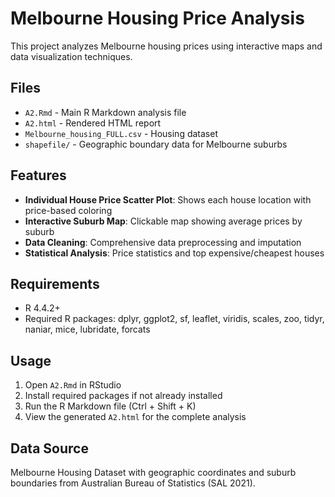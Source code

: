 # Melbourne Housing Price Analysis

This project analyzes Melbourne housing prices using interactive maps and data visualization techniques.

## Files

- `A2.Rmd` - Main R Markdown analysis file
- `A2.html` - Rendered HTML report
- `Melbourne_housing_FULL.csv` - Housing dataset
- `shapefile/` - Geographic boundary data for Melbourne suburbs

## Features

- **Individual House Price Scatter Plot**: Shows each house location with price-based coloring
- **Interactive Suburb Map**: Clickable map showing average prices by suburb
- **Data Cleaning**: Comprehensive data preprocessing and imputation
- **Statistical Analysis**: Price statistics and top expensive/cheapest houses

## Requirements

- R 4.4.2+
- Required R packages: dplyr, ggplot2, sf, leaflet, viridis, scales, zoo, tidyr, naniar, mice, lubridate, forcats

## Usage

1. Open `A2.Rmd` in RStudio
2. Install required packages if not already installed
3. Run the R Markdown file (Ctrl + Shift + K)
4. View the generated `A2.html` for the complete analysis

## Data Source

Melbourne Housing Dataset with geographic coordinates and suburb boundaries from Australian Bureau of Statistics (SAL 2021).
